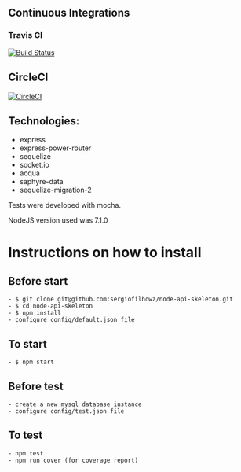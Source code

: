 ## Continuous Integrations

### Travis CI
[![Build Status](https://travis-ci.org/sergiofilhowz/node-api-skeleton.svg?branch=master)](https://travis-ci.org/sergiofilhowz/node-api-skeleton)


## CircleCI
[![CircleCI](https://circleci.com/gh/sergiofilhowz/node-api-skeleton.svg?style=svg)](https://circleci.com/gh/sergiofilhowz/node-api-skeleton)

## Technologies:

* express
* express-power-router
* sequelize
* socket.io
* acqua
* saphyre-data
* sequelize-migration-2

Tests were developed with mocha.

NodeJS version used was 7.1.0

# Instructions on how to install

## Before start
    - $ git clone git@github.com:sergiofilhowz/node-api-skeleton.git
    - $ cd node-api-skeleton
    - $ npm install
    - configure config/default.json file

## To start
    - $ npm start

## Before test
    - create a new mysql database instance
    - configure config/test.json file

## To test
    - npm test
    - npm run cover (for coverage report)
